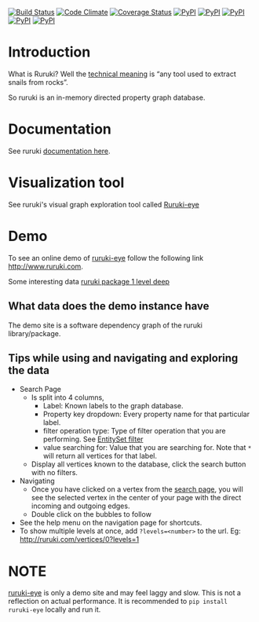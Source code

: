 [![Build Status](https://travis-ci.org/optiver/ruruki.svg?branch=master)](https://travis-ci.org/optiver/ruruki)
[![Code Climate](https://codeclimate.com/github/optiver/ruruki/badges/gpa.svg)](https://codeclimate.com/github/optiver/ruruki)
[![Coverage Status](https://coveralls.io/repos/github/optiver/ruruki/badge.svg?branch=master)](https://coveralls.io/github/optiver/ruruki?branch=master)
[![PyPI](https://img.shields.io/pypi/pyversions/ruruki.svg)](https://pypi.python.org/pypi/ruruki)
[![PyPI](https://img.shields.io/pypi/status/ruruki.svg)](https://pypi.python.org/pypi/ruruki)
[![PyPI](https://img.shields.io/pypi/dd/ruruki.svg)](https://pypi.python.org/pypi/ruruki)
[![PyPI](https://img.shields.io/pypi/dw/ruruki.svg)](https://pypi.python.org/pypi/ruruki)
[![PyPI](https://img.shields.io/pypi/dm/ruruki.svg)](https://pypi.python.org/pypi/ruruki)

Introduction
============
What is Ruruki? Well the [technical meaning](https://en.wiktionary.org/wiki/ruruki) is “any tool used to extract snails from rocks”.

So ruruki is an in-memory directed property graph database.

Documentation
=============
See ruruki [documentation here](http://ruruki.readthedocs.org/en/latest/index.html).

Visualization tool
==================
See ruruki's visual graph exploration tool called [Ruruki-eye](https://github.com/optiver/ruruki-eye)

Demo
====
To see an online demo of [ruruki-eye](https://github.com/optiver/ruruki-eye) follow the following link http://www.ruruki.com.

Some interesting data [ruruki package 1 level deep](http://www.ruruki.com/vertices/0?levels=1)

What data does the demo instance have
-------------------------------------

The demo site is a software dependency graph of the ruruki library/package.

Tips while using and navigating and exploring the data
------------------------------------------------------

* Search Page
  * Is split into 4 columns, 
    * Label: Known labels to the graph database.
    * Property key dropdown: Every property name for that particular label.
    * filter operation type: Type of filter operation that you are performing. See [EntitySet filter](http://ruruki.readthedocs.org/en/latest/interfaces.html#entity-set)
    * value searching for: Value that you are searching for. Note that `*` will return all vertices for that label.
  * Display all vertices known to the database, click the search button with no filters.
* Navigating
  * Once you have clicked on a vertex from the [search page](http://ruruki.com/vertices), you will see the selected vertex in the center of your page with the direct incoming and outgoing edges.
  * Double click on the bubbles to follow
* See the help menu on the navigation page for shortcuts.
* To show multiple levels at once, add `?levels=<number>` to the url. Eg: http://ruruki.com/vertices/0?levels=1


NOTE
====

[ruruki-eye](http://www.ruruki.com) is only a demo site and may feel laggy and slow. This is not a reflection on actual performance. It is recommended to `pip install ruruki-eye` locally and run it.
